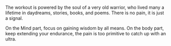 The workout is powered by the soul of a very old warrior, who lived many a
lifetime in daydreams, stories, books, and poems. There is no pain, it is
just a signal.

On the Mind part, focus on gaining wisdom by all means. On the body part,
keep extending your endurance, the pain is too primitive to catch up with
an ultra.